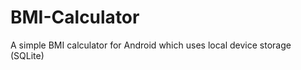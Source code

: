 BMI-Calculator
==============

A simple BMI calculator for Android which uses local device storage (SQLite)
